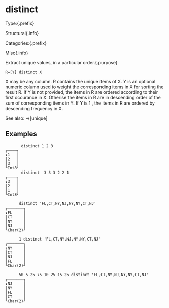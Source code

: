# distinct

Type:{.prefix}

Structural{.info}

Categories:{.prefix}

Misc{.info}

Extract unique values, in a particular order.{.purpose}

~~~
R=[Y] distinct X
~~~

X may be any column. R contains the unique items of X.
Y is an optional numeric column used to weight the corresponding items in X for sorting the result R.
If Y is not provided, the items in R are ordered according to their first occurance in X.
Otherise the items in R are in descending order of the sum of corresponding items in Y.
If Y is 1 , the items in R are ordered by descending frequency in X.


See also: →[unique]

## Examples

~~~
       distinct 1 2 3
┌────┐
↓1   │
│2   │
│3   │
└Int8┘
       distinct  3 3 3 2 2 1
┌────┐
↓3   │
│2   │
│1   │
└Int8┘

      distinct 'FL,CT,NY,NJ,NY,NY,CT,NJ'
┌───────┐
↓FL     │
│CT     │
│NY     │
│NJ     │
└Char(2)┘

      1 distinct 'FL,CT,NY,NJ,NY,NY,CT,NJ'
┌───────┐
↓NY     │
│CT     │
│NJ     │
│FL     │
└Char(2)┘

      50 5 25 75 10 25 15 25 distinct 'FL,CT,NY,NJ,NY,NY,CT,NJ'
┌───────┐
↓NJ     │
│NY     │
│FL     │
│CT     │
└Char(2)┘
~~~

